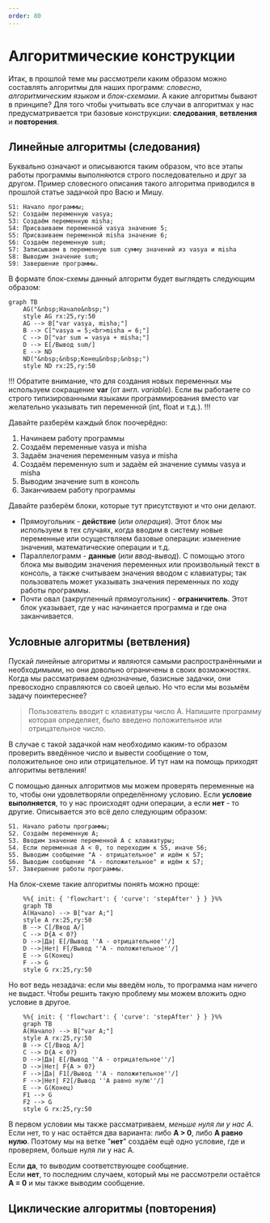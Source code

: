 ```yaml
---
order: 80
---
```


# Алгоритмические конструкции
Итак, в прошлой теме мы рассмотрели каким образом можно составлять алгоритмы для наших программ: *словесно*, *алгоритмическим языком* и *блок-схемами*. А какие алгоритмы бывают в принципе? Для того чтобы учитывать все случаи в алгоритмах у нас предусматривается три базовые конструкции: **следования**, **ветвления** и **повторения**.

## Линейные алгоритмы (следования)
Буквально означают и описываются таким образом, что все этапы работы программы выполняются строго последовательно и друг за другом. Пример словесного описания такого алгоритма приводился в прошлой статье задачкой про Васю и Мишу.

```
S1: Начало программы; 
S2: Создаём переменную vasya; 
S3: Создаём переменную misha; 
S4: Присваиваем переменной vasya значение 5; 
S5: Присваиваем переменной misha значение 6; 
S6: Создаём переменную sum; 
S7: Записываем в переменную sum сумму значений из vasya и misha 
S8: Выводим значение sum; 
S9: Завершение программы.
```

В формате блок-схемы данный алгоритм будет выглядеть следующим образом:

```mermaid
graph TB
    AG("&nbsp;Начало&nbsp;")
    style AG rx:25,ry:50 
    AG --> B["var vasya, misha;"]
    B --> C["vasya = 5;<br>misha = 6;"]
    C --> D["var sum = vasya + misha;"]
    D --> E[/Вывод sum/]
    E --> ND
    ND("&nbsp;&nbsp;Конец&nbsp;&nbsp;")
    style ND rx:25,ry:50
 ```
 !!!
 Обратите внимание, что для создания новых переменных мы используем сокращение **var** (от англ. *variable*). Если вы работаете со строго типизированными языками программирования вместо var желательно указывать тип переменной (int, float и т.д.).
 !!!

Давайте разберём каждый блок поочерёдно:
1. Начинаем работу программы
2. Создаём переменные vasya и misha
3. Задаём значения переменным vasya и misha
4. Создаём переменную sum и задаём ей значение суммы vasya и misha
5. Выводим значение sum в консоль
6. Заканчиваем работу программы

Давайте разберём блоки, которые тут присутствуют и что они делают.

 - Прямоугольник - **действие** (*или операция*). Этот блок мы используем в тех случаях, когда вводим в систему новые переменные или осуществляем базовые операции: изменение значения, математические операции и т.д.
 - Параллелограмм - **данные** (*или ввод-вывод*). С помощью этого блока мы выводим значения переменных или произвольный текст в консоль, а также считываем значения вводом с клавиатуры; так пользователь может указывать значения переменных по ходу работы программы.
 - Почти овал (закругленный прямоугольник) - **ограничитель**. Этот блок указывает, где у нас начинается программа и где она заканчивается.
 
 
 ## Условные алгоритмы (ветвления)
 
Пускай линейные алгоритмы и являются самыми распространёнными и необходимыми, но они довольно ограничены в своих возможностях. Когда мы рассматриваем однозначные, базисные задачки, они превосходно справляются со своей целью. Но что если мы возьмём задачу поинтереснее?

> Пользователь вводит с клавиатуры число А. Напишите программу которая определяет, было введено положительное или отрицательное число.

В случае с такой задачкой нам необходимо каким-то образом проверить введённое число и вывести сообщение о том, положительное оно или отрицательное. И тут нам на помощь приходят алгоритмы ветвления!

С помощью данных алгоритмов мы можем проверять переменные на то, чтобы они удовлетворяли определённому условию. Если **условие выполняется**, то у нас происходят одни операции, а если **нет** - то другие. Описывается это всё дело следующим образом:
```
S1. Начало работы программы;
S2. Создаём переменную А;
S3. Вводим значение переменной А с клавиатуры;
S4. Если переменная А < 0, то переходим к S5, иначе S6;
S5. Выводим сообщение "А - отрицательное" и идём к S7;
S6. Выводим сообщение "А - положительное" и идём к S7;
S7. Завершение работы программы.
```
На блок-схеме такие алгоритмы понять можно проще:

```mermaid
	%%{ init: { 'flowchart': { 'curve': 'stepAfter' } } }%%
	graph TB
	A(Начало) --> B["var A;"]
	style A rx:25,ry:50
	B --> C[/Ввод А/]
	C --> D{A < 0?}
	D -->|Да| E[/Вывод ''А - отрицательное''/]
	D -->|Нет| F[/Вывод ''А - положительное''/]
	E --> G(Конец)
	F --> G
	style G rx:25,ry:50
```

Но вот ведь незадача: если мы введём ноль, то программа нам ничего не выдаст. Чтобы решить такую проблему мы можем вложить одно условие в другое.

```mermaid
	%%{ init: { 'flowchart': { 'curve': 'stepAfter' } } }%%
	graph TB
	A(Начало) --> B["var A;"]
	style A rx:25,ry:50
	B --> C[/Ввод А/]
	C --> D{A < 0?}
	D -->|Да| E[/Вывод ''А - отрицательное''/]
	D -->|Нет| F{A > 0?}
	F -->|Да| F1[/Вывод ''А - положительное''/]
	F -->|Нет| F2[/Вывод ''А равно нулю''/]
	E --> G(Конец)
	F1 --> G
	F2 --> G
	style G rx:25,ry:50
```
В первом условии мы также рассматриваем, *меньше нуля ли у нас А*. Если нет, то у нас остаётся два варианта: либо **А > 0**, либо **A равно нулю**. Поэтому мы на ветке "**нет**" создаём ещё одно условие, где и проверяем, больше нуля ли у нас А.

Если **да**, то выводим соответствующее сообщение.  
Если **нет**, то последним случаем, который мы не рассмотрели остаётся **А = 0** и мы также выводим сообщение.

## Циклические алгоритмы (повторения)
